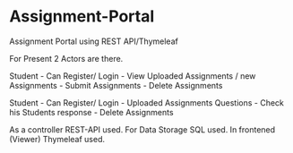 # Assignment-Portal
Assignment Portal using REST API/Thymeleaf


For Present 2 Actors are there.

Student - Can Register/ Login
        - View Uploaded Assignments / new Assignments
        - Submit Assignments
        - Delete Assignments
        
Student - Can Register/ Login
        - Uploaded Assignments Questions
        - Check his Students response
        - Delete Assignments


As a controller REST-API used.
For Data Storage SQL used.
In frontened (Viewer) Thymeleaf used.
